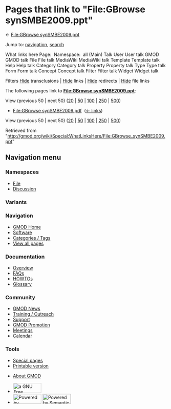 <div id="mw-page-base" class="noprint">

</div>

<div id="mw-head-base" class="noprint">

</div>

<div id="content" class="mw-body" role="main">

<span id="top"></span>

<div id="mw-js-message" style="display:none;">

</div>



# <span dir="auto">Pages that link to "File:GBrowse synSMBE2009.ppt"</span>

<div id="bodyContent">

<div id="contentSub">

← [File:GBrowse
synSMBE2009.ppt](/wiki/File:GBrowse_synSMBE2009.ppt "File:GBrowse synSMBE2009.ppt")

</div>

<div id="jump-to-nav" class="mw-jump">

Jump to: [navigation](#mw-navigation), [search](#p-search)

</div>

<div id="mw-content-text">

What links here Page:  Namespace:  all (Main) Talk User User talk GMOD
GMOD talk File File talk MediaWiki MediaWiki talk Template Template talk
Help Help talk Category Category talk Property Property talk Type Type
talk Form Form talk Concept Concept talk Filter Filter talk Widget
Widget talk

Filters
[Hide](/mediawiki/index.php?title=Special:WhatLinksHere/File:GBrowse_synSMBE2009.ppt&hidetrans=1 "Special:WhatLinksHere/File:GBrowse synSMBE2009.ppt")
transclusions \|
[Hide](/mediawiki/index.php?title=Special:WhatLinksHere/File:GBrowse_synSMBE2009.ppt&hidelinks=1 "Special:WhatLinksHere/File:GBrowse synSMBE2009.ppt")
links \|
[Hide](/mediawiki/index.php?title=Special:WhatLinksHere/File:GBrowse_synSMBE2009.ppt&hideredirs=1 "Special:WhatLinksHere/File:GBrowse synSMBE2009.ppt")
redirects \|
[Hide](/mediawiki/index.php?title=Special:WhatLinksHere/File:GBrowse_synSMBE2009.ppt&hideimages=1 "Special:WhatLinksHere/File:GBrowse synSMBE2009.ppt")
file links

The following pages link to **[File:GBrowse
synSMBE2009.ppt](/wiki/File:GBrowse_synSMBE2009.ppt "File:GBrowse synSMBE2009.ppt")**:

View (previous 50 \| next 50)
([20](/mediawiki/index.php?title=Special:WhatLinksHere/File:GBrowse_synSMBE2009.ppt&limit=20 "Special:WhatLinksHere/File:GBrowse synSMBE2009.ppt")
\|
[50](/mediawiki/index.php?title=Special:WhatLinksHere/File:GBrowse_synSMBE2009.ppt&limit=50 "Special:WhatLinksHere/File:GBrowse synSMBE2009.ppt")
\|
[100](/mediawiki/index.php?title=Special:WhatLinksHere/File:GBrowse_synSMBE2009.ppt&limit=100 "Special:WhatLinksHere/File:GBrowse synSMBE2009.ppt")
\|
[250](/mediawiki/index.php?title=Special:WhatLinksHere/File:GBrowse_synSMBE2009.ppt&limit=250 "Special:WhatLinksHere/File:GBrowse synSMBE2009.ppt")
\|
[500](/mediawiki/index.php?title=Special:WhatLinksHere/File:GBrowse_synSMBE2009.ppt&limit=500 "Special:WhatLinksHere/File:GBrowse synSMBE2009.ppt"))

- [File:GBrowse
  synSMBE2009.pdf](/wiki/File:GBrowse_synSMBE2009.pdf "File:GBrowse synSMBE2009.pdf")
  ‎ <span class="mw-whatlinkshere-tools">([←
  links](/mediawiki/index.php?title=Special:WhatLinksHere&target=File%3AGBrowse+synSMBE2009.pdf "Special:WhatLinksHere"))</span>

View (previous 50 \| next 50)
([20](/mediawiki/index.php?title=Special:WhatLinksHere/File:GBrowse_synSMBE2009.ppt&limit=20 "Special:WhatLinksHere/File:GBrowse synSMBE2009.ppt")
\|
[50](/mediawiki/index.php?title=Special:WhatLinksHere/File:GBrowse_synSMBE2009.ppt&limit=50 "Special:WhatLinksHere/File:GBrowse synSMBE2009.ppt")
\|
[100](/mediawiki/index.php?title=Special:WhatLinksHere/File:GBrowse_synSMBE2009.ppt&limit=100 "Special:WhatLinksHere/File:GBrowse synSMBE2009.ppt")
\|
[250](/mediawiki/index.php?title=Special:WhatLinksHere/File:GBrowse_synSMBE2009.ppt&limit=250 "Special:WhatLinksHere/File:GBrowse synSMBE2009.ppt")
\|
[500](/mediawiki/index.php?title=Special:WhatLinksHere/File:GBrowse_synSMBE2009.ppt&limit=500 "Special:WhatLinksHere/File:GBrowse synSMBE2009.ppt"))

</div>

<div class="printfooter">

Retrieved from
"<http://gmod.org/wiki/Special:WhatLinksHere/File:GBrowse_synSMBE2009.ppt>"

</div>

<div id="catlinks" class="catlinks catlinks-allhidden">

</div>

<div class="visualClear">

</div>

</div>

</div>

<div id="mw-navigation">

## Navigation menu

<div id="mw-head">



<div id="left-navigation">

<div id="p-namespaces" class="vectorTabs" role="navigation"
aria-labelledby="p-namespaces-label">

### Namespaces

- <span id="ca-nstab-image"><a href="/wiki/File:GBrowse_synSMBE2009.ppt" accesskey="c"
  title="View the file page [c]">File</a></span>
- <span id="ca-talk"><a
  href="/mediawiki/index.php?title=File_talk:GBrowse_synSMBE2009.ppt&amp;action=edit&amp;redlink=1"
  accesskey="t"
  title="Discussion about the content page [t]">Discussion</a></span>

</div>

<div id="p-variants" class="vectorMenu emptyPortlet" role="navigation"
aria-labelledby="p-variants-label">

### 

### Variants[](#)

<div class="menu">

</div>

</div>

</div>

<div id="right-navigation">





</div>



</div>

</div>

</div>

<div id="mw-panel">

<div id="p-logo" role="banner">

<a href="/wiki/Main_Page"
style="background-image: url(http://gmod.org/images/GMOD-cogs.png);"
title="Visit the main page"></a>

</div>

<div id="p-Navigation" class="portal" role="navigation"
aria-labelledby="p-Navigation-label">

### Navigation

<div class="body">

- <span id="n-GMOD-Home">[GMOD Home](/wiki/Main_Page)</span>
- <span id="n-Software">[Software](/wiki/GMOD_Components)</span>
- <span id="n-Categories-.2F-Tags">[Categories /
  Tags](/wiki/Categories)</span>
- <span id="n-View-all-pages">[View all
  pages](/wiki/Special:AllPages)</span>

</div>

</div>

<div id="p-Documentation" class="portal" role="navigation"
aria-labelledby="p-Documentation-label">

### Documentation

<div class="body">

- <span id="n-Overview">[Overview](/wiki/Overview)</span>
- <span id="n-FAQs">[FAQs](/wiki/Category:FAQ)</span>
- <span id="n-HOWTOs">[HOWTOs](/wiki/Category:HOWTO)</span>
- <span id="n-Glossary">[Glossary](/wiki/Glossary)</span>

</div>

</div>

<div id="p-Community" class="portal" role="navigation"
aria-labelledby="p-Community-label">

### Community

<div class="body">

- <span id="n-GMOD-News">[GMOD News](/wiki/GMOD_News)</span>
- <span id="n-Training-.2F-Outreach">[Training /
  Outreach](/wiki/Training_and_Outreach)</span>
- <span id="n-Support">[Support](/wiki/Support)</span>
- <span id="n-GMOD-Promotion">[GMOD
  Promotion](/wiki/GMOD_Promotion)</span>
- <span id="n-Meetings">[Meetings](/wiki/Meetings)</span>
- <span id="n-Calendar">[Calendar](/wiki/Calendar)</span>

</div>

</div>

<div id="p-tb" class="portal" role="navigation"
aria-labelledby="p-tb-label">

### Tools

<div class="body">

- <span id="t-specialpages"><a href="/wiki/Special:SpecialPages" accesskey="q"
  title="A list of all special pages [q]">Special pages</a></span>
- <span id="t-print"><a
  href="/mediawiki/index.php?title=Special:WhatLinksHere/File:GBrowse_synSMBE2009.ppt&amp;printable=yes"
  rel="alternate" accesskey="p"
  title="Printable version of this page [p]">Printable version</a></span>

</div>

</div>

</div>

</div>

<div id="footer" role="contentinfo">

- <span id="footer-places-about">[About
  GMOD](/wiki/GMOD:About "GMOD:About")</span>

<!-- -->

- <span id="footer-copyrightico">[<img src="http://www.gnu.org/graphics/gfdl-logo-small.png" width="88"
  height="31" alt="a GNU Free Documentation License" />](http://www.gnu.org/licenses/fdl-1.3.html)</span>
- <span id="footer-poweredbyico">[<img src="/mediawiki/skins/common/images/poweredby_mediawiki_88x31.png"
  width="88" height="31" alt="Powered by MediaWiki" />](//www.mediawiki.org/)
  [<img
  src="/mediawiki/extensions/SemanticMediaWiki/includes/../resources/images/smw_button.png"
  width="88" height="31" alt="Powered by Semantic MediaWiki" />](https://www.semantic-mediawiki.org/wiki/Semantic_MediaWiki)</span>

<div style="clear:both">

</div>

</div>
